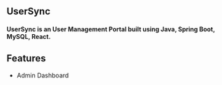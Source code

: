 ## UserSync

<h4>UserSync is an User Management Portal built using Java, Spring Boot, MySQL, React.</h4>

## Features

<ul>
<li>Admin Dashboard</li>
</ul>
